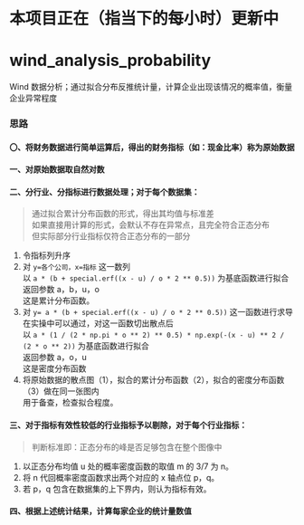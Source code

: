 # 本项目正在（指当下的每小时）更新中
# wind_analysis_probability
Wind 数据分析；通过拟合分布反推统计量，计算企业出现该情况的概率值，衡量企业异常程度
### 思路
#### 〇、将财务数据进行简单运算后，得出的财务指标（如：现金比率）称为原始数据
#### 一、对原始数据取自然对数
#### 二、分行业、分指标进行数据处理；对于每个数据集：
> 通过拟合累计分布函数的形式，得出其均值与标准差  
> 如果直接用计算的形式，会默认不存在异常点，且完全符合正态分布  
> 但实际部分行业指标仅符合正态分布的一部分
1. 令指标列升序
2. 对 `y=各个公司，x=指标` 这一数列  
以 `a * (b + special.erf((x - u) / o * 2 ** 0.5))` 为基底函数进行拟合  
返回参数 a，b，u，o  
这是累计分布函数。
3. 对 `y= a * (b + special.erf((x - u) / o * 2 ** 0.5))` 这一函数进行求导  
在实操中可以通过，对这一函数切出散点后  
以 `a * (1 / (2 * np.pi * o ** 2) ** 0.5) * np.exp(-(x - u) ** 2 / (2 * o ** 2))` 为基底函数进行拟合  
返回参数 a，o，u  
这是密度分布函数  
4. 将原始数据的散点图（1），拟合的累计分布函数（2），拟合的密度分布函数（3）做在同一张图内  
用于备查，检查拟合程度。
#### 三、对于指标有效性较低的行业指标予以剔除，对于每个行业指标：
> 判断标准即：正态分布的峰是否足够包含在整个图像中
1. 以正态分布均值 u 处的概率密度函数的取值 m 的 3/7 为 n。
2. 将 n 代回概率密度函数求出两个对应的 x 轴点位 p，q。
3. 若 p，q 包含在数据集的上下界内，则认为指标有效。
#### 四、根据上述统计结果，计算每家企业的统计量数值
